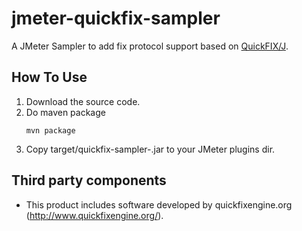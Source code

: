 # jmeter-quickfix-sampler
A JMeter Sampler to add fix protocol support based on [QuickFIX/J](https://github.com/quickfix-j/quickfixj).

## How To Use
1. Download the source code.
2. Do maven package
    ```shell
    mvn package
    ```
3. Copy target/quickfix-sampler-<ver>.jar to your JMeter plugins dir.

## Third party components
* This product includes software developed by quickfixengine.org (http://www.quickfixengine.org/).
